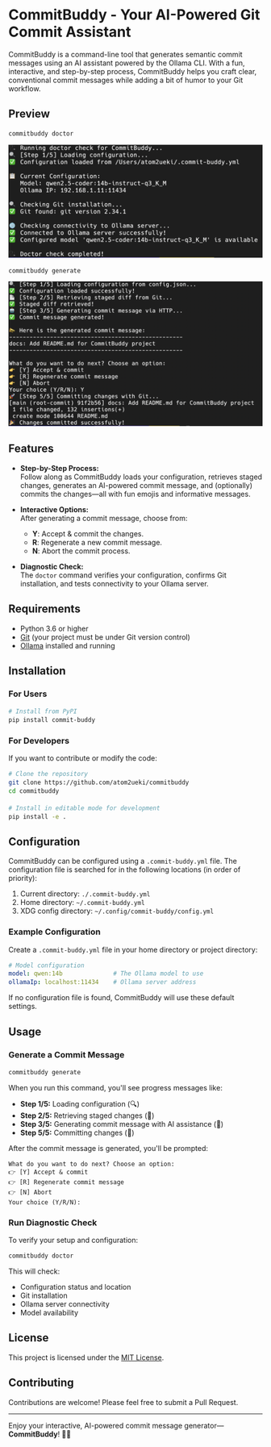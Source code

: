 # CommitBuddy - Your AI-Powered Git Commit Assistant

CommitBuddy is a command-line tool that generates semantic commit messages using an AI assistant powered by the Ollama CLI. With a fun, interactive, and step-by-step process, CommitBuddy helps you craft clear, conventional commit messages while adding a bit of humor to your Git workflow.

## Preview

```bash
commitbuddy doctor
```

![demo1 image](screenshots/demo1.png)

```bash
commitbuddy generate
```

![demo2 image](screenshots/demo2.png)

## Features

- **Step-by-Step Process:**  
  Follow along as CommitBuddy loads your configuration, retrieves staged changes, generates an AI-powered commit message, and (optionally) commits the changes—all with fun emojis and informative messages.

- **Interactive Options:**  
  After generating a commit message, choose from:
  - **Y**: Accept & commit the changes.
  - **R**: Regenerate a new commit message.
  - **N**: Abort the commit process.

- **Diagnostic Check:**  
  The `doctor` command verifies your configuration, confirms Git installation, and tests connectivity to your Ollama server.

## Requirements

- Python 3.6 or higher
- [Git](https://git-scm.com/) (your project must be under Git version control)
- [Ollama](https://ollama.ai/) installed and running

## Installation

### For Users

```bash
# Install from PyPI
pip install commit-buddy
```

### For Developers

If you want to contribute or modify the code:

```bash
# Clone the repository
git clone https://github.com/atom2ueki/commitbuddy
cd commitbuddy

# Install in editable mode for development
pip install -e .
```

## Configuration

CommitBuddy can be configured using a `.commit-buddy.yml` file. The configuration file is searched for in the following locations (in order of priority):

1. Current directory: `./.commit-buddy.yml`
2. Home directory: `~/.commit-buddy.yml`
3. XDG config directory: `~/.config/commit-buddy/config.yml`

### Example Configuration

Create a `.commit-buddy.yml` file in your home directory or project directory:

```yaml
# Model configuration
model: qwen:14b              # The Ollama model to use
ollamaIp: localhost:11434    # Ollama server address
```

If no configuration file is found, CommitBuddy will use these default settings.

## Usage

### Generate a Commit Message

```bash
commitbuddy generate
```

When you run this command, you'll see progress messages like:

- **Step 1/5:** Loading configuration (🔍)
- **Step 2/5:** Retrieving staged changes (📄)
- **Step 3/5:** Generating commit message with AI assistance (🤖)
- **Step 5/5:** Committing changes (🚀)

After the commit message is generated, you'll be prompted:

```
What do you want to do next? Choose an option:
👉 [Y] Accept & commit
👉 [R] Regenerate commit message
👉 [N] Abort
Your choice (Y/R/N):
```

### Run Diagnostic Check

To verify your setup and configuration:

```bash
commitbuddy doctor
```

This will check:
- Configuration status and location
- Git installation
- Ollama server connectivity
- Model availability

## License

This project is licensed under the [MIT License](LICENSE).

## Contributing

Contributions are welcome! Please feel free to submit a Pull Request.

---

Enjoy your interactive, AI-powered commit message generator—**CommitBuddy**! 🚀😄
